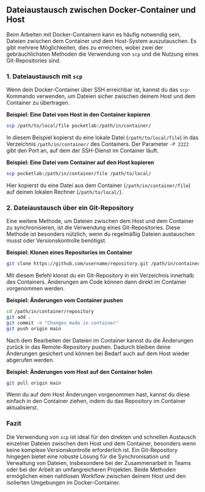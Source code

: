 ## Dateiaustausch zwischen Docker-Container und Host

Beim Arbeiten mit Docker-Containern kann es häufig notwendig sein, Dateien zwischen dem Container und dem Host-System auszutauschen. Es gibt mehrere Möglichkeiten, dies zu erreichen, wobei zwei der gebräuchlichsten Methoden die Verwendung von `scp` und die Nutzung eines Git-Repositories sind.

### 1. Dateiaustausch mit `scp`

Wenn dein Docker-Container über SSH erreichbar ist, kannst du das `scp`-Kommando verwenden, um Dateien sicher zwischen deinem Host und dem Container zu übertragen.

**Beispiel: Eine Datei vom Host in den Container kopieren**

```bash
scp /path/to/local/file pocketlab:/path/in/container/
```

In diesem Beispiel kopierst du eine lokale Datei (`/path/to/local/file`) in das Verzeichnis `/path/in/container/` des Containers. Der Parameter `-P 2222` gibt den Port an, auf dem der SSH-Dienst im Container läuft.

**Beispiel: Eine Datei vom Container auf den Host kopieren**

```bash
scp pocketlab:/path/in/container/file /path/to/local/
```

Hier kopierst du eine Datei aus dem Container (`/path/in/container/file`) auf deinen lokalen Rechner (`/path/to/local/`).

### 2. Dateiaustausch über ein Git-Repository

Eine weitere Methode, um Dateien zwischen dem Host und dem Container zu synchronisieren, ist die Verwendung eines Git-Repositories. Diese Methode ist besonders nützlich, wenn du regelmäßig Dateien austauschen musst oder Versionskontrolle benötigst.

**Beispiel: Klonen eines Repositories im Container**

```bash
git clone https://github.com/username/repository.git /path/in/container/
```

Mit diesem Befehl klonst du ein Git-Repository in ein Verzeichnis innerhalb des Containers. Änderungen am Code können dann direkt im Container vorgenommen werden.

**Beispiel: Änderungen vom Container pushen**

```bash
cd /path/in/container/repository
git add .
git commit -m "Changes made in container"
git push origin main
```

Nach dem Bearbeiten der Dateien im Container kannst du die Änderungen zurück in das Remote-Repository pushen. Dadurch bleiben deine Änderungen gesichert und können bei Bedarf auch auf dem Host wieder abgerufen werden.

**Beispiel: Änderungen vom Host auf den Container holen**

```bash
git pull origin main
```

Wenn du auf dem Host Änderungen vorgenommen hast, kannst du diese einfach in den Container ziehen, indem du das Repository im Container aktualisierst.

### Fazit

Die Verwendung von `scp` ist ideal für den direkten und schnellen Austausch einzelner Dateien zwischen dem Host und dem Container, besonders wenn keine komplexe Versionskontrolle erforderlich ist. Ein Git-Repository hingegen bietet eine robuste Lösung für die Synchronisation und Verwaltung von Dateien, insbesondere bei der Zusammenarbeit in Teams oder bei der Arbeit an umfangreicheren Projekten. Beide Methoden ermöglichen einen nahtlosen Workflow zwischen deinem Host und den isolierten Umgebungen im Docker-Container.
